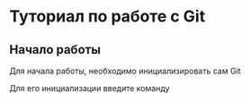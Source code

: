 # Туториал по работе с Git

## Начало работы

Для начала работы, необходимо инициализировать сам Git

Для его инициализации введите команду